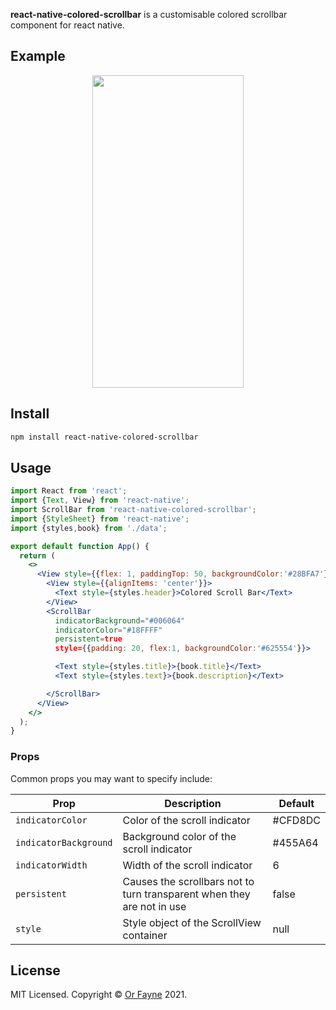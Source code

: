 **react-native-colored-scrollbar** is a customisable colored scrollbar component for react native.

## Example

<p align="center">
  <img width="242" height="500" src="https://github.com/xfayne/react-native-colored-scrollbar/blob/master/examples/scrollbar-loop.gif?raw=true">
</p>

## Install

```bash
npm install react-native-colored-scrollbar
```

## Usage

```jsx
import React from 'react';
import {Text, View} from 'react-native';
import ScrollBar from 'react-native-colored-scrollbar';
import {StyleSheet} from 'react-native';
import {styles,book} from './data';

export default function App() {
  return (
    <>
      <View style={{flex: 1, paddingTop: 50, backgroundColor:'#28BFA7'}}>
        <View style={{alignItems: 'center'}}>
          <Text style={styles.header}>Colored Scroll Bar</Text>
        </View>
        <ScrollBar
          indicatorBackground="#006064"
          indicatorColor="#18FFFF"
          persistent=true
          style={{padding: 20, flex:1, backgroundColor:'#625554'}}>

          <Text style={styles.title}>{book.title}</Text>
          <Text style={styles.text}>{book.description}</Text>

        </ScrollBar>
      </View>
    </>
  );
}

```

### Props

Common props you may want to specify include:

| Prop                    | Description                                                                                          | Default    |
| ----------------------- | ---------------------------------------------------------------------------------------------------- | ---------- |
| `indicatorColor`        | Color of the scroll indicator                                                                        |#CFD8DC     |
| `indicatorBackground`   | Background color of the scroll indicator                                                             |#455A64     |
| `indicatorWidth`        | Width of the scroll indicator                                                                        | 6          |
| `persistent`            | Causes the scrollbars not to turn transparent when they are not in use                               | false      |
| `style`                 | Style object of the ScrollView container                                                             | null       |

## License

MIT Licensed. Copyright © [Or Fayne](https://github.com/xfayne) 2021.
